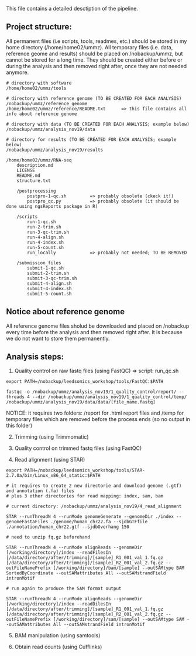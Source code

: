 This file contains a detailed desctiption of the pipeline.

## Project structure:

All permanent files (i.e scripts, tools, readmes, etc.) should be stored in my home directory (/home/home02/ummz).
All temporary files (i.e. data, reference geome and results) should be placed on /nobackup/ummz, but cannot be stored for a long time. They should be created either before or during the analysis and then removed right after, once they are not needed anymore.  

```
# directory with software
/home/home02/ummz/tools

# directory with reference genome (TO BE CREATED FOR EACH ANALYSIS)
/nobackup/ummz/reference_genome
/home/home02/ummz/reference/README.txt      => this file contains all info about reference genome

# directory with data (TO BE CREATED FOR EACH ANALYSIS; example below)
/nobackup/ummz/analysis_nov19/data

# directory for results (TO BE CREATED FOR EACH ANALYSIS; example below)
/nobackup/ummz/analysis_nov19/results

/home/home02/ummz/RNA-seq  
    description.md  
    LICENSE
    README.md 
    structure.txt
    
    /postprocessing
        postpro-1-qc.sh         => probably obsolete (ckeck it!)
        postpro_qc.py           => probably obsolete (it should be done using ngsReports package in R)
       
    /scripts
        run-1-qc.sh
        run-2-trim.sh
        run-3-qc-trim.sh
        run-4-align.sh
        run-4-index.sh
        run-5-count.sh
        run_locally             => probably not needed; TO BE REMOVED
    
    /submission_files
        submit-1-qc.sh
        submit-2-trim.sh
        submit-3-qc-trim.sh
        submit-4-align.sh
        submit-4-index.sh
        submit-5-count.sh
```
    
## Notice about reference genome

All reference genome files sholud be downloaded and placed on /nobackup every time before the analysis and then removed right after. It is because we do not want to store them permanently.

## Analysis steps:


1) Quality control on raw fastq files (using FastQC) => script: run_qc.sh

```
export PATH=/nobackup/leedsomics_workshop/tools/FastQC:$PATH

fastqc -o /nobackup/ummz/analysis_nov19/1_quality_control/report/ --threads 4 --dir /nobackup/ummz/analysis_nov19/1_quality_control/temp/ /nobackup/ummz/analysis_nov19/data/data/[file_name.fastq]
```

NOTICE: it requires two folders: /report for .html report files and /temp for temporary files which are removed before the process ends (so no output in this folder)

2) Trimming (using Trimmomatic)




3) Quality control on trimmed fastq files (using FastQC)

4) Read alignment (using STAR)

```
export PATH=/nobackup/leedsomics_workshop/tools/STAR-2.7.0a/bin/Linux_x86_64_static:$PATH

# it requires to create 2 new directorie and download genome (.gtf) and annotation (.fa) files
# plus 3 other directories for read mapping: index, sam, bam

# current directory: /nobackup/ummz/analysis_nov19/4_read_alignment

STAR --runThreadN 4 --runMode genomeGenerate --genomeDir ./index --genomeFastaFiles ./genome/human_chr22.fa --sjdbGTFfile ./annotation/human_chr22.gtf --sjdbOverhang 150

# need to unzip fq.gz beforehand

STAR --runThreadN 4 --runMode alignReads --genomeDir [/working/directory]/index --readFilesIn [/data/directory/after/trimming]/[sample]_R1_001_val_1.fq.gz [/data/directory/after/trimming]/[sample]_R2_001_val_2.fq.gz --outFileNamePrefix [/working/directory]/bam/[sample] --outSAMtype BAM SortedByCoordinate --outSAMattributes All --outSAMstrandField intronMotif

# run again to produce the SAM format output

STAR --runThreadN 4 --runMode alignReads --genomeDir [/working/directory]/index --readDilesIn [/data/directory/after/trimming]/[sample]_R1_001_val_1.fq.gz [/data/directory/after/trimming]/[sample]_R2_001_val_2.fq.gz --outFileNamePrefix [/working/directory]/sam/[sample] --outSAMtype SAM --outSAMattributes All --outSAMstrandField intronMotif 

```

5) BAM manipulation (using samtools)



6) Obtain read counts (using Cufflinks)



